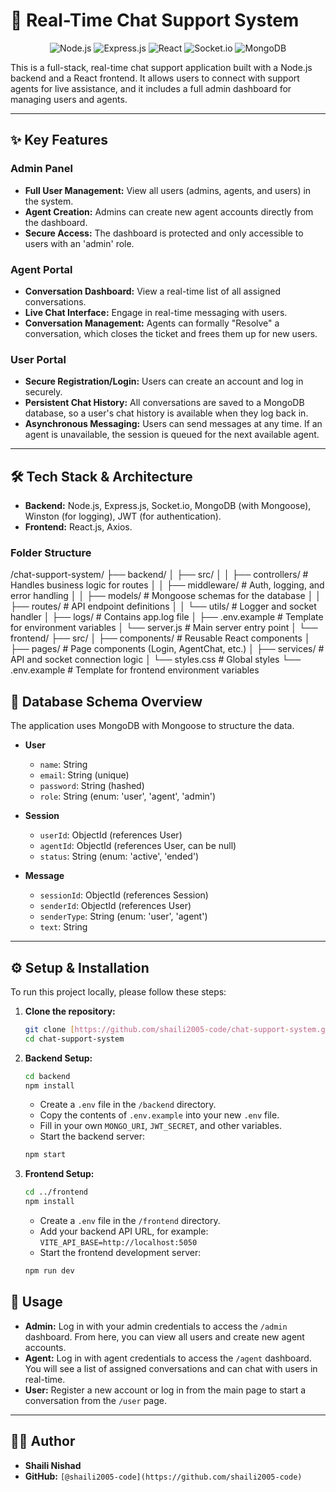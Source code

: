 # 🚀 Real-Time Chat Support System

<p align="center">
  <img src="https://img.shields.io/badge/Node.js-339933?style=for-the-badge&logo=nodedotjs&logoColor=white" alt="Node.js">
  <img src="https://img.shields.io/badge/Express.js-000000?style=for-the-badge&logo=express&logoColor=white" alt="Express.js">
  <img src="https://img.shields.io/badge/React-20232A?style=for-the-badge&logo=react&logoColor=61DAFB" alt="React">
  <img src="https://img.shields.io/badge/Socket.io-010101?style=for-the-badge&logo=socketdotio&logoColor=white" alt="Socket.io">
  <img src="https://img.shields.io/badge/MongoDB-47A248?style=for-the-badge&logo=mongodb&logoColor=white" alt="MongoDB">
</p>

This is a full-stack, real-time chat support application built with a Node.js backend and a React frontend. It allows users to connect with support agents for live assistance, and it includes a full admin dashboard for managing users and agents.

---

## ✨ Key Features

### Admin Panel
* **Full User Management:** View all users (admins, agents, and users) in the system.
* **Agent Creation:** Admins can create new agent accounts directly from the dashboard.
* **Secure Access:** The dashboard is protected and only accessible to users with an 'admin' role.

### Agent Portal
* **Conversation Dashboard:** View a real-time list of all assigned conversations.
* **Live Chat Interface:** Engage in real-time messaging with users.
* **Conversation Management:** Agents can formally "Resolve" a conversation, which closes the ticket and frees them up for new users.

### User Portal
* **Secure Registration/Login:** Users can create an account and log in securely.
* **Persistent Chat History:** All conversations are saved to a MongoDB database, so a user's chat history is available when they log back in.
* **Asynchronous Messaging:** Users can send messages at any time. If an agent is unavailable, the session is queued for the next available agent.

---

## 🛠️ Tech Stack & Architecture

* **Backend:** Node.js, Express.js, Socket.io, MongoDB (with Mongoose), Winston (for logging), JWT (for authentication).
* **Frontend:** React.js, Axios.

### Folder Structure


/chat-support-system/
├── backend/
│   ├── src/
│   │   ├── controllers/   # Handles business logic for routes
│   │   ├── middleware/    # Auth, logging, and error handling
│   │   ├── models/        # Mongoose schemas for the database
│   │   ├── routes/        # API endpoint definitions
│   │   └── utils/         # Logger and socket handler
│   ├── logs/              # Contains app.log file
│   ├── .env.example       # Template for environment variables
│   └── server.js          # Main server entry point
│
└── frontend/
├── src/
│   ├── components/    # Reusable React components
│   ├── pages/         # Page components (Login, AgentChat, etc.)
│   ├── services/      # API and socket connection logic
│   └── styles.css     # Global styles
└── .env.example       # Template for frontend environment variables

## 💾 Database Schema Overview

The application uses MongoDB with Mongoose to structure the data.

* **User**
    * `name`: String
    * `email`: String (unique)
    * `password`: String (hashed)
    * `role`: String (enum: 'user', 'agent', 'admin')

* **Session**
    * `userId`: ObjectId (references User)
    * `agentId`: ObjectId (references User, can be null)
    * `status`: String (enum: 'active', 'ended')

* **Message**
    * `sessionId`: ObjectId (references Session)
    * `senderId`: ObjectId (references User)
    * `senderType`: String (enum: 'user', 'agent')
    * `text`: String

---

## ⚙️ Setup & Installation

To run this project locally, please follow these steps:

1.  **Clone the repository:**
    ```bash
    git clone [https://github.com/shaili2005-code/chat-support-system.git](https://github.com/shaili2005-code/chat-support-system.git)
    cd chat-support-system
    ```

2.  **Backend Setup:**
    ```bash
    cd backend
    npm install
    ```
    * Create a `.env` file in the `/backend` directory.
    * Copy the contents of `.env.example` into your new `.env` file.
    * Fill in your own `MONGO_URI`, `JWT_SECRET`, and other variables.
    * Start the backend server:
    ```bash
    npm start
    ```

3.  **Frontend Setup:**
    ```bash
    cd ../frontend
    npm install
    ```
    * Create a `.env` file in the `/frontend` directory.
    * Add your backend API URL, for example: `VITE_API_BASE=http://localhost:5050`
    * Start the frontend development server:
    ```bash
    npm run dev
    ```

## 🚀 Usage

* **Admin:** Log in with your admin credentials to access the `/admin` dashboard. From here, you can view all users and create new agent accounts.
* **Agent:** Log in with agent credentials to access the `/agent` dashboard. You will see a list of assigned conversations and can chat with users in real-time.
* **User:** Register a new account or log in from the main page to start a conversation from the `/user` page.

---

## 👨‍💻 Author

* **Shaili Nishad**
* **GitHub:** `[@shaili2005-code](https://github.com/shaili2005-code)`